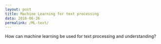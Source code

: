 ```yaml
---
layout: post
title: Machine Learning for text processing
data: 2016-06-26
permalink: /ML-text/
---
```


How can machine learning be used for text processing and understanding? 
